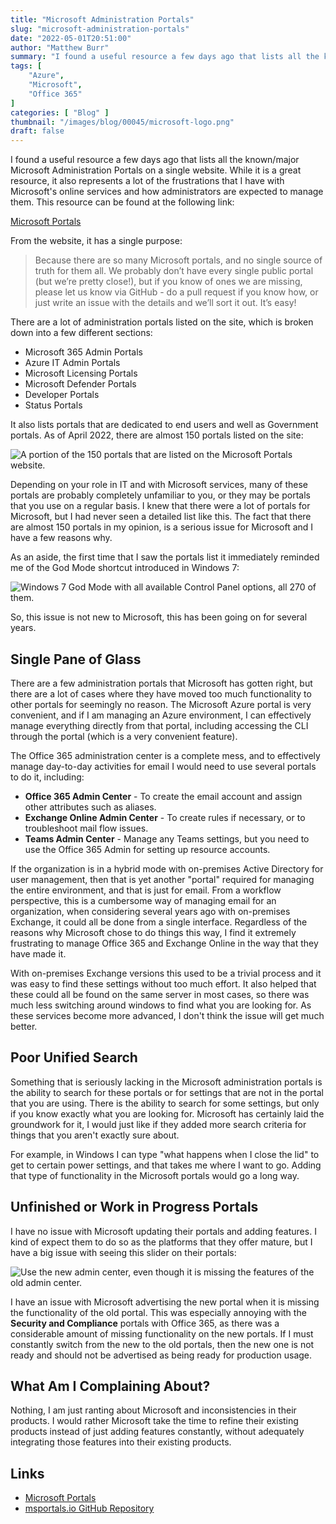 ```yaml
---
title: "Microsoft Administration Portals"
slug: "microsoft-administration-portals"
date: "2022-05-01T20:51:00"
author: "Matthew Burr"
summary: "I found a useful resource a few days ago that lists all the known/major Microsoft Administration Portals on a single website. While it is a great resource, it also represents a lot of the frustrations that I have with Microsoft's online services and how administrators are expected to manage them."
tags: [
    "Azure",
    "Microsoft",
    "Office 365"
]
categories: [ "Blog" ]
thumbnail: "/images/blog/00045/microsoft-logo.png"
draft: false
---
```


I found a useful resource a few days ago that lists all the known/major Microsoft Administration Portals on a single website. While it is a great resource, it also represents a lot of the frustrations that I have with Microsoft's online services and how administrators are expected to manage them. This resource can be found at the following link:

[Microsoft Portals](https://msportals.io/)

From the website, it has a single purpose:

> Because there are so many Microsoft portals, and no single source of truth for them all. We probably don’t have every single public portal (but we’re pretty close!), but if you know of ones we are missing, please let us know via GitHub - do a pull request if you know how, or just write an issue with the details and we’ll sort it out. It’s easy!

There are a lot of administration portals listed on the site, which is broken down into a few different sections:

* Microsoft 365 Admin Portals
* Azure IT Admin Portals
* Microsoft Licensing Portals
* Microsoft Defender Portals
* Developer Portals
* Status Portals

It also lists portals that are dedicated to end users and well as Government portals. As of April 2022, there are almost 150 portals listed on the site:

![A portion of the 150 portals that are listed on the Microsoft Portals website.](/images/blog/00045/msportals-april-2022-snippet.jpg)

Depending on your role in IT and with Microsoft services, many of these portals are probably completely unfamiliar to you, or they may be portals that you use on a regular basis. I knew that there were a lot of portals for Microsoft, but I had never seen a detailed list like this. The fact that there are almost 150 portals in my opinion, is a serious issue for Microsoft and I have a few reasons why.

As an aside, the first time that I saw the portals list it immediately reminded me of the God Mode shortcut introduced in Windows 7:

![Windows 7 God Mode with all available Control Panel options, all 270 of them.](/images/blog/00045/godmode-windows-7-pro.png)

So, this issue is not new to Microsoft, this has been going on for several years.

## Single Pane of Glass ##

There are a few administration portals that Microsoft has gotten right, but there are a lot of cases where they have moved too much functionality to other portals for seemingly no reason. The Microsoft Azure portal is very convenient, and if I am managing an Azure environment, I can effectively manage everything directly from that portal, including accessing the CLI through the portal (which is a very convenient feature).

The Office 365 administration center is a complete mess, and to effectively manage day-to-day activities for email I would need to use several portals to do it, including:

* **Office 365 Admin Center** - To create the email account and assign other attributes such as aliases.
* **Exchange Online Admin Center** - To create rules if necessary, or to troubleshoot mail flow issues.
* **Teams Admin Center** - Manage any Teams settings, but you need to use the Office 365 Admin for setting up resource accounts.

If the organization is in a hybrid mode with on-premises Active Directory for user management, then that is yet another "portal" required for managing the entire environment, and that is just for email. From a workflow perspective, this is a cumbersome way of managing email for an organization, when considering several years ago with on-premises Exchange, it could all be done from a single interface. Regardless of the reasons why Microsoft chose to do things this way, I find it extremely frustrating to manage Office 365 and Exchange Online in the way that they have made it.

With on-premises Exchange versions this used to be a trivial process and it was easy to find these settings without too much effort. It also helped that these could all be found on the same server in most cases, so there was much less switching around windows to find what you are looking for. As these services become more advanced, I don't think the issue will get much better.

## Poor Unified Search ##

Something that is seriously lacking in the Microsoft administration portals is the ability to search for these portals or for settings that are not in the portal that you are using. There is the ability to search for some settings, but only if you know exactly what you are looking for. Microsoft has certainly laid the groundwork for it, I would just like if they added more search criteria for things that you aren't exactly sure about.

For example, in Windows I can type "what happens when I close the lid" to get to certain power settings, and that takes me where I want to go. Adding that type of functionality in the Microsoft portals would go a long way.

## Unfinished or Work in Progress Portals ##

I have no issue with Microsoft updating their portals and adding features. I kind of expect them to do so as the platforms that they offer mature, but I have a big issue with seeing this slider on their portals:

![Use the new admin center, even though it is missing the features of the old admin center.](/images/blog/00045/new-admin-center.png)

I have an issue with Microsoft advertising the new portal when it is missing the functionality of the old portal. This was especially annoying with the **Security and Compliance** portals with Office 365, as there was a considerable amount of missing functionality on the new portals. If I must constantly switch from the new to the old portals, then the new one is not ready and should not be advertised as being ready for production usage.

## What Am I Complaining About? ##

Nothing, I am just ranting about Microsoft and inconsistencies in their products. I would rather Microsoft take the time to refine their existing products instead of just adding features constantly, without adequately integrating those features into their existing products.

## Links ##

* [Microsoft Portals](https://msportals.io/)
* [msportals.io GitHub Repository](https://github.com/adamfowlerit/msportals.io)
